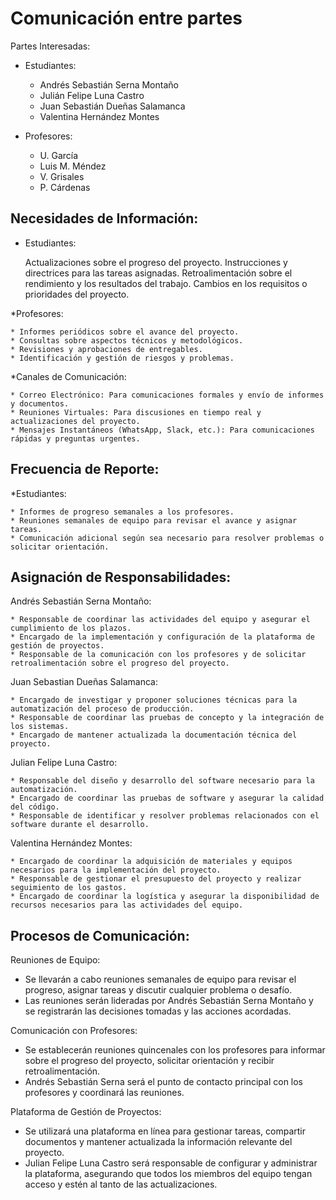 # Comunicación entre partes

Partes Interesadas:

* Estudiantes:
    * Andrés Sebastián Serna Montaño
    * Julián Felipe Luna Castro
    * Juan Sebastián Dueñas Salamanca
    * Valentina Hernández Montes

* Profesores:
    * U. García
    * Luis M. Méndez
    * V. Grisales
    * P. Cárdenas

## Necesidades de Información:

* Estudiantes:

    Actualizaciones sobre el progreso del proyecto.
    Instrucciones y directrices para las tareas asignadas.
    Retroalimentación sobre el rendimiento y los resultados del trabajo.
    Cambios en los requisitos o prioridades del proyecto.

*Profesores:

	* Informes periódicos sobre el avance del proyecto.
	* Consultas sobre aspectos técnicos y metodológicos.
	* Revisiones y aprobaciones de entregables.
	* Identificación y gestión de riesgos y problemas.

*Canales de Comunicación:

	* Correo Electrónico: Para comunicaciones formales y envío de informes y documentos.
	* Reuniones Virtuales: Para discusiones en tiempo real y actualizaciones del proyecto.
	* Mensajes Instantáneos (WhatsApp, Slack, etc.): Para comunicaciones rápidas y preguntas urgentes.

## Frecuencia de Reporte:

*Estudiantes:

	* Informes de progreso semanales a los profesores.
	* Reuniones semanales de equipo para revisar el avance y asignar tareas.
	* Comunicación adicional según sea necesario para resolver problemas o solicitar orientación.

## Asignación de Responsabilidades:

Andrés Sebastián Serna Montaño:

	* Responsable de coordinar las actividades del equipo y asegurar el cumplimiento de los plazos.
	* Encargado de la implementación y configuración de la plataforma de gestión de proyectos.
	* Responsable de la comunicación con los profesores y de solicitar retroalimentación sobre el progreso del proyecto.

Juan Sebastian Dueñas Salamanca:

	* Encargado de investigar y proponer soluciones técnicas para la automatización del proceso de producción.
	* Responsable de coordinar las pruebas de concepto y la integración de los sistemas.
	* Encargado de mantener actualizada la documentación técnica del proyecto.

Julian Felipe Luna Castro:

	* Responsable del diseño y desarrollo del software necesario para la automatización.
	* Encargado de coordinar las pruebas de software y asegurar la calidad del código.
	* Responsable de identificar y resolver problemas relacionados con el software durante el desarrollo.

Valentina Hernández Montes:

	* Encargado de coordinar la adquisición de materiales y equipos necesarios para la implementación del proyecto.
	* Responsable de gestionar el presupuesto del proyecto y realizar seguimiento de los gastos.
	* Encargado de coordinar la logística y asegurar la disponibilidad de recursos necesarios para las actividades del equipo.

## Procesos de Comunicación:

Reuniones de Equipo:

*    Se llevarán a cabo reuniones semanales de equipo para revisar el progreso, asignar tareas y discutir cualquier problema o desafío.
*    Las reuniones serán lideradas por Andrés Sebastián Serna Montaño y se registrarán las decisiones tomadas y las acciones acordadas.

Comunicación con Profesores:

*    Se establecerán reuniones quincenales con los profesores para informar sobre el progreso del proyecto, solicitar orientación y recibir retroalimentación.
*    Andrés Sebastián Serna será el punto de contacto principal con los profesores y coordinará las reuniones.

Plataforma de Gestión de Proyectos:

*    Se utilizará una plataforma en línea para gestionar tareas, compartir documentos y mantener actualizada la información relevante del proyecto.
*    Julian Felipe Luna Castro será responsable de configurar y administrar la plataforma, asegurando que todos los miembros del equipo tengan acceso y estén al tanto de las actualizaciones.
